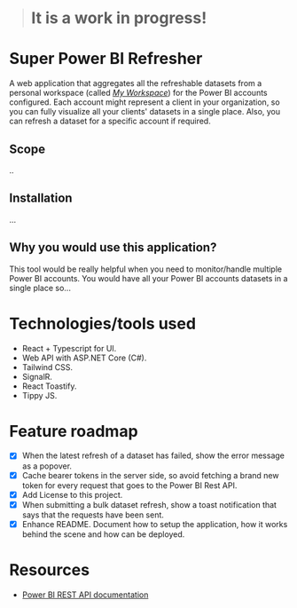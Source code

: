 > # It is a work in progress!

# Super Power BI Refresher

A web application that aggregates all the refreshable datasets from a personal workspace (called [*My Workspace*](https://docs.microsoft.com/en-us/power-bi/fundamentals/service-basic-concepts#workspaces)) for the Power BI accounts configured. Each account might represent a client in your organization, so you can fully visualize all your clients' datasets in a single place. Also, you can refresh a dataset for a specific account if required.

## Scope

..

## Installation

...

## Why you would use this application?

This tool would be really helpful when you need to monitor/handle multiple Power BI accounts. You would have all your Power BI accounts datasets in a single place so... 

# Technologies/tools used

- React + Typescript for UI.
- Web API with ASP.NET Core (C#).
- Tailwind CSS.
- SignalR.
- React Toastify.
- Tippy JS.

# Feature roadmap

- [x] When the latest refresh of a dataset has failed, show the error message as a popover.
- [x] Cache bearer tokens in the server side, so avoid fetching a brand new token for every request that goes to the Power BI Rest API.
- [x] Add License to this project.
- [x] When submitting a bulk dataset refresh, show a toast notification that says that the requests have been sent.
- [x] Enhance README. Document how to setup the application, how it works behind the scene and how can be deployed.

# Resources

- [Power BI REST API documentation](https://docs.microsoft.com/en-us/rest/api/power-bi/)
